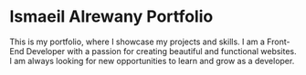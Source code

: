 # Ismaeil Alrewany Portfolio

This is my portfolio, where I showcase my projects and skills. I am a Front-End Developer with a passion for creating beautiful and functional websites. I am always looking for new opportunities to learn and grow as a developer.
